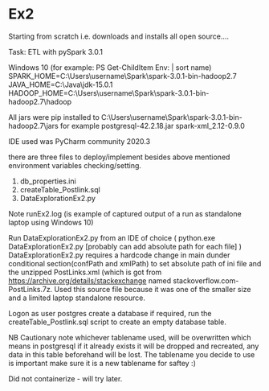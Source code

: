 # Ex2
Starting from scratch i.e. downloads and installs all open source....

Task: ETL with pySpark 3.0.1

Windows 10 (for example: PS Get-ChildItem Env: | sort name)
SPARK_HOME=C:\Users\username\Spark\spark-3.0.1-bin-hadoop2.7
JAVA_HOME=C:\Java\jdk-15.0.1
HADOOP_HOME=C:\Users\username\Spark\spark-3.0.1-bin-hadoop2.7\hadoop

All jars were pip installed to C:\Users\username\Spark\spark-3.0.1-bin-hadoop2.7\jars
for example
postgresql-42.2.18.jar
spark-xml_2.12-0.9.0

IDE used was PyCharm community 2020.3 

there are three files to deploy/implement besides above mentioned environment variables checking/setting.

1. db_properties.ini
2. createTable_Postlink.sql
3. DataExplorationEx2.py

Note runEx2.log (is example of captured output of a run as standalone laptop using Windows 10)

Run DataExplorationEx2.py from an IDE of choice ( python.exe DataExplorationEx2.py [probably can add absolute path for each file] )
DataExplorationEx2.py requires a hardcode change in main dunder conditional section(confPath and xmlPath) to set absolute path of ini file and the unzipped PostLinks.xml (which is got from https://archive.org/details/stackexchange named stackoverflow.com-PostLinks.7z. Used this source file because it was one of the smaller size and a limited laptop standalone resource.

Logon as user postgres create a database if required, run the createTable_Postlink.sql script to create an empty database table.

NB Cautionary note whichever tablename used, will be overwritten which means in postgresql if it already exists it will be dropped and recreated, any data in this table beforehand will be lost. The tablename you decide to use is important make sure it is a new tablename for saftey :)

Did not containerize - will try later.
